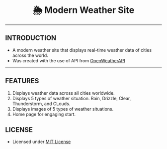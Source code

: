 <h1 align = "center">
    🌦️ Modern Weather Site
</h1>
<hr></hr>

## INTRODUCTION

- A modern weather site that displays real-time weather data of cities across the world.
- Was created with the use of API from [OpenWeatherAPI](https://openweathermap.org/api)

---

## FEATURES

1. Displays weather data across all cities worldwide.
2. Displays 5 types of weather situation. Rain, Drizzle, Clear, Thunderstorm, and CLouds.
3. Displays images of 5 types of weather situations.
4. Home page for engaging start.

## LICENSE

- Licensed under [MIT License](https://opensource.org/licenses/MIT)
